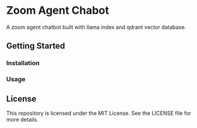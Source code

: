 # Zoom Agent Chabot

A zoom agent chatbot built with llama index and qdrant vector database.

## Getting Started


### Installation

### Usage

## License

This repository is licensed under the MIT License. See the LICENSE file for more details.